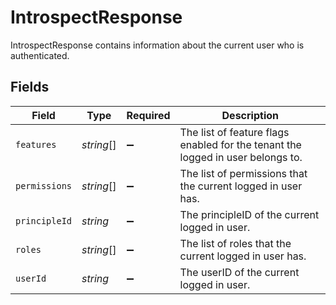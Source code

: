 # IntrospectResponse

 IntrospectResponse contains information about the current user who is authenticated.



## Fields

| Field                                                                             | Type                                                                              | Required                                                                          | Description                                                                       |
| --------------------------------------------------------------------------------- | --------------------------------------------------------------------------------- | --------------------------------------------------------------------------------- | --------------------------------------------------------------------------------- |
| `features`                                                                        | *string*[]                                                                        | :heavy_minus_sign:                                                                |  The list of feature flags enabled for the tenant the logged in user belongs to.<br/> |
| `permissions`                                                                     | *string*[]                                                                        | :heavy_minus_sign:                                                                |  The list of permissions that the current logged in user has.<br/>                |
| `principleId`                                                                     | *string*                                                                          | :heavy_minus_sign:                                                                |  The principleID of the current logged in user.<br/>                              |
| `roles`                                                                           | *string*[]                                                                        | :heavy_minus_sign:                                                                |  The list of roles that the current logged in user has.<br/>                      |
| `userId`                                                                          | *string*                                                                          | :heavy_minus_sign:                                                                |  The userID of the current logged in user.<br/>                                   |